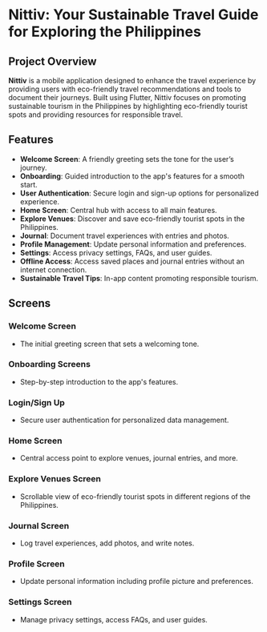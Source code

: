 # Nittiv: Your Sustainable Travel Guide for Exploring the Philippines

## Project Overview

**Nittiv** is a mobile application designed to enhance the travel experience by providing users with eco-friendly travel recommendations and tools to document their journeys. Built using Flutter, Nittiv focuses on promoting sustainable tourism in the Philippines by highlighting eco-friendly tourist spots and providing resources for responsible travel.

## Features

- **Welcome Screen**: A friendly greeting sets the tone for the user’s journey.
- **Onboarding**: Guided introduction to the app's features for a smooth start.
- **User Authentication**: Secure login and sign-up options for personalized experience.
- **Home Screen**: Central hub with access to all main features.
- **Explore Venues**: Discover and save eco-friendly tourist spots in the Philippines.
- **Journal**: Document travel experiences with entries and photos.
- **Profile Management**: Update personal information and preferences.
- **Settings**: Access privacy settings, FAQs, and user guides.
- **Offline Access**: Access saved places and journal entries without an internet connection.
- **Sustainable Travel Tips**: In-app content promoting responsible tourism.

## Screens

### Welcome Screen
- The initial greeting screen that sets a welcoming tone.

### Onboarding Screens
- Step-by-step introduction to the app's features.

### Login/Sign Up
- Secure user authentication for personalized data management.

### Home Screen
- Central access point to explore venues, journal entries, and more.

### Explore Venues Screen
- Scrollable view of eco-friendly tourist spots in different regions of the Philippines.

### Journal Screen
- Log travel experiences, add photos, and write notes.

### Profile Screen
- Update personal information including profile picture and preferences.

### Settings Screen
- Manage privacy settings, access FAQs, and user guides.
